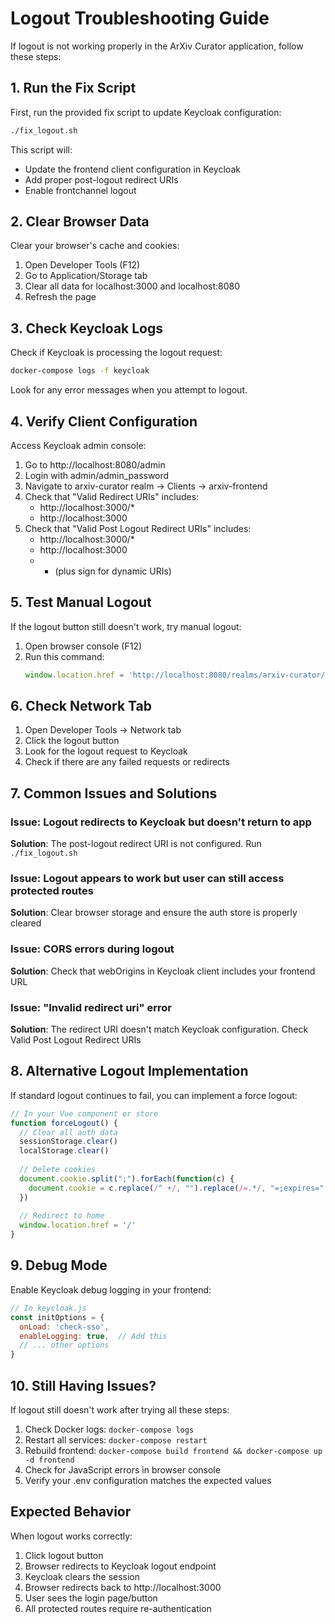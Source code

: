 # Logout Troubleshooting Guide

If logout is not working properly in the ArXiv Curator application, follow these steps:

## 1. Run the Fix Script

First, run the provided fix script to update Keycloak configuration:

```bash
./fix_logout.sh
```

This script will:
- Update the frontend client configuration in Keycloak
- Add proper post-logout redirect URIs
- Enable frontchannel logout

## 2. Clear Browser Data

Clear your browser's cache and cookies:
1. Open Developer Tools (F12)
2. Go to Application/Storage tab
3. Clear all data for localhost:3000 and localhost:8080
4. Refresh the page

## 3. Check Keycloak Logs

Check if Keycloak is processing the logout request:

```bash
docker-compose logs -f keycloak
```

Look for any error messages when you attempt to logout.

## 4. Verify Client Configuration

Access Keycloak admin console:
1. Go to http://localhost:8080/admin
2. Login with admin/admin_password
3. Navigate to arxiv-curator realm → Clients → arxiv-frontend
4. Check that "Valid Redirect URIs" includes:
   - http://localhost:3000/*
   - http://localhost:3000
5. Check that "Valid Post Logout Redirect URIs" includes:
   - http://localhost:3000/*
   - http://localhost:3000
   - + (plus sign for dynamic URIs)

## 5. Test Manual Logout

If the logout button still doesn't work, try manual logout:

1. Open browser console (F12)
2. Run this command:
   ```javascript
   window.location.href = 'http://localhost:8080/realms/arxiv-curator/protocol/openid-connect/logout?redirect_uri=' + encodeURIComponent(window.location.origin)
   ```

## 6. Check Network Tab

1. Open Developer Tools → Network tab
2. Click the logout button
3. Look for the logout request to Keycloak
4. Check if there are any failed requests or redirects

## 7. Common Issues and Solutions

### Issue: Logout redirects to Keycloak but doesn't return to app
**Solution**: The post-logout redirect URI is not configured. Run `./fix_logout.sh`

### Issue: Logout appears to work but user can still access protected routes
**Solution**: Clear browser storage and ensure the auth store is properly cleared

### Issue: CORS errors during logout
**Solution**: Check that webOrigins in Keycloak client includes your frontend URL

### Issue: "Invalid redirect uri" error
**Solution**: The redirect URI doesn't match Keycloak configuration. Check Valid Post Logout Redirect URIs

## 8. Alternative Logout Implementation

If standard logout continues to fail, you can implement a force logout:

```javascript
// In your Vue component or store
function forceLogout() {
  // Clear all auth data
  sessionStorage.clear()
  localStorage.clear()
  
  // Delete cookies
  document.cookie.split(";").forEach(function(c) { 
    document.cookie = c.replace(/^ +/, "").replace(/=.*/, "=;expires=" + new Date().toUTCString() + ";path=/")
  })
  
  // Redirect to home
  window.location.href = '/'
}
```

## 9. Debug Mode

Enable Keycloak debug logging in your frontend:

```javascript
// In keycloak.js
const initOptions = {
  onLoad: 'check-sso',
  enableLogging: true,  // Add this
  // ... other options
}
```

## 10. Still Having Issues?

If logout still doesn't work after trying all these steps:

1. Check Docker logs: `docker-compose logs`
2. Restart all services: `docker-compose restart`
3. Rebuild frontend: `docker-compose build frontend && docker-compose up -d frontend`
4. Check for JavaScript errors in browser console
5. Verify your .env configuration matches the expected values

## Expected Behavior

When logout works correctly:
1. Click logout button
2. Browser redirects to Keycloak logout endpoint
3. Keycloak clears the session
4. Browser redirects back to http://localhost:3000
5. User sees the login page/button
6. All protected routes require re-authentication
